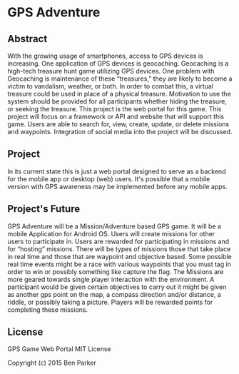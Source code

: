 # GPS Adventure
## Abstract 
With the growing usage of smartphones, access to GPS devices is increasing.  One application of GPS devices is geocaching.  Geocaching is a high-tech treasure hunt game utilizing GPS devices.  One problem with Geocaching is maintenance of these “treasures,” they are likely to become a victim to vandalism, weather, or both.  In order to combat this, a virtual treasure could be used in place of a physical treasure. Motivation to use the system should be provided for all participants whether hiding the treasure, or seeking the treasure.  This project is the web portal for this game.  This project will focus on a framework or API and website that will support this game.   Users are able to search for, view, create, update, or delete missions and waypoints.  Integration of social media into the project will be discussed.
## Project
In its current state this is just a web portal designed to serve as a backend for the mobile app or desktop (web) users.  It's possible that a mobile version with GPS awareness may be implemented before any mobile apps.
## Project's Future
GPS Adventure will be a Mission/Adventure based GPS game.  It will be a mobile Application for Android OS.  Users will create missions for other users to participate in.  Users are rewarded for participating in missions and for “hosting” missions.  There will be types of missions those that take place in real time and those that are waypoint and objective based.  Some possible real time events might be a race with various waypoints that you must tag in order to win or possibly something like capture the flag.  The Missions are more geared towards single player interaction with the environment.  A participant would be given certain objectives to carry out it might be given as another gps point on the map, a compass direction and/or distance, a riddle, or possibly taking a picture.  Players will be rewarded points for completing these missions.
## License
GPS Game Web Portal
MIT License

Copyright (c) 2015 Ben Parker
